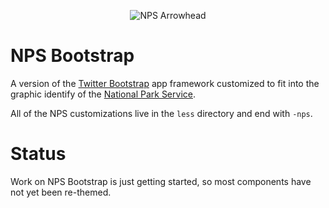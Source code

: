 <p align="center">
  <img src="http://www.nps.gov/npmap/img/nps-arrowhead-medium.png" alt="NPS Arrowhead">
</p>

# NPS Bootstrap

A version of the [Twitter Bootstrap](http://twitter.github.com/bootstrap) app framework customized to fit into the graphic identify of the [National Park Service](http://www.nps.gov).

All of the NPS customizations live in the <code>less</code> directory and end with <code>-nps</code>.

# Status

Work on NPS Bootstrap is just getting started, so most components have not yet been re-themed.